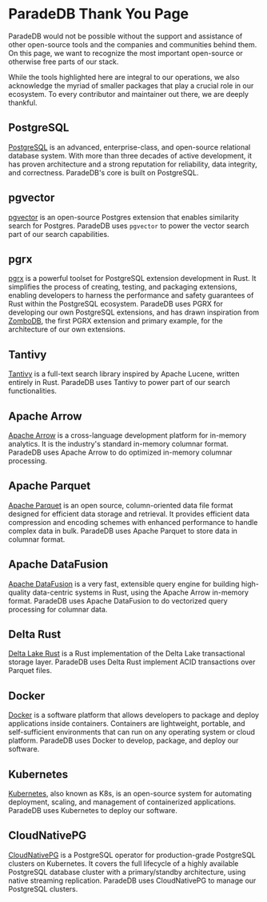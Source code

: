 # ParadeDB Thank You Page

ParadeDB would not be possible without the support and assistance of other open-source
tools and the companies and communities behind them. On this page, we want to recognize
the most important open-source or otherwise free parts of our stack.

While the tools highlighted here are integral to our operations, we also
acknowledge the myriad of smaller packages that play a crucial role in our ecosystem.
To every contributor and maintainer out there, we are deeply thankful.

## PostgreSQL

[PostgreSQL](https://www.postgresql.org/) is an advanced, enterprise-class, and
open-source relational database system. With more than three decades of active development,
it has proven architecture and a strong reputation for reliability, data integrity,
and correctness. ParadeDB's core is built on PostgreSQL.

## pgvector

[pgvector](https://github.com/pgvector/pgvector) is an open-source Postgres extension that enables
similarity search for Postgres. ParadeDB uses `pgvector` to power the vector search part of our
search capabilities.

## pgrx

[pgrx](https://github.com/pgcentralfoundation/pgrx) is a powerful toolset for
PostgreSQL extension development in Rust. It simplifies the process of creating,
testing, and packaging extensions, enabling developers to harness the performance
and safety guarantees of Rust within the PostgreSQL ecosystem. ParadeDB uses PGRX
for developing our own PostgreSQL extensions, and has drawn inspiration from [ZomboDB](https://github.com/zombodb/zombodb),
the first PGRX extension and primary example, for the architecture of our own extensions.

## Tantivy

[Tantivy](https://github.com/quickwit-oss/tantivy) is a full-text search library
inspired by Apache Lucene, written entirely in Rust. ParadeDB uses Tantivy to power
part of our search functionalities.

## Apache Arrow

[Apache Arrow](https://arrow.apache.org/) is a cross-language development platform for in-memory analytics. It is
the industry's standard in-memory columnar format. ParadeDB uses Apache Arrow to do optimized in-memory columnar
processing.

## Apache Parquet

[Apache Parquet](https://parquet.apache.org/) is an open source, column-oriented data file format designed for efficient data storage and retrieval. It provides efficient data compression and encoding schemes with enhanced performance to handle complex data in bulk. ParadeDB uses Apache Parquet to store data in columnar format.

## Apache DataFusion

[Apache DataFusion](https://arrow.apache.org/datafusion/) is a very fast, extensible query engine for building high-quality data-centric systems in Rust, using the Apache Arrow in-memory format. ParadeDB uses Apache DataFusion to do vectorized query processing for columnar data.

## Delta Rust

[Delta Lake Rust](https://github.com/delta-io/delta-rs) is a Rust implementation of the Delta Lake transactional storage layer. ParadeDB uses Delta Rust implement ACID transactions over Parquet files.

## Docker

[Docker](https://www.docker.com) is a software platform that allows developers to
package and deploy applications inside containers. Containers are lightweight, portable,
and self-sufficient environments that can run on any operating system or cloud platform.
ParadeDB uses Docker to develop, package, and deploy our software.

## Kubernetes

[Kubernetes](https://kubernetes.io), also known as K8s, is an open-source system
for automating deployment, scaling, and management of containerized applications.
ParadeDB uses Kubernetes to deploy our software.

## CloudNativePG

[CloudNativePG](https://github.com/cloudnative-pg/cloudnative-pg) is a PostgreSQL
operator for production-grade PostgreSQL clusters on Kubernetes. It covers the full
lifecycle of a highly available PostgreSQL database cluster with a primary/standby
architecture, using native streaming replication. ParadeDB uses CloudNativePG to
manage our PostgreSQL clusters.
